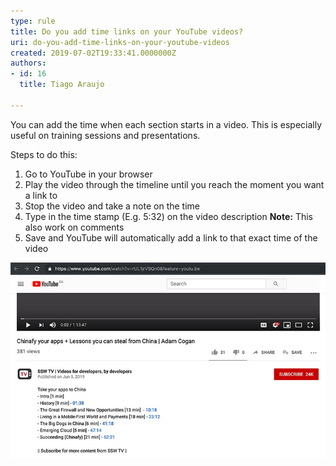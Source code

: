 ```yaml
---
type: rule
title: Do you add time links on your YouTube videos?
uri: do-you-add-time-links-on-your-youtube-videos
created: 2019-07-02T19:33:41.0000000Z
authors:
- id: 16
  title: Tiago Araujo

---
```


You can add the time when each section starts in a video. This is especially useful on training sessions and presentations.
 
Steps to do this:

1. Go to YouTube in your browser
2. Play the video through the timeline until you reach the moment you want a link to
3. Stop the video and take a note on the time
4. Type in the time stamp (E.g. 5:32) on the video description 
 **Note:** This also work on comments
5. Save and YouTube will automatically add a link to that exact time of the video


![Users can easily go to each section of the video by clicking on these links](youtube-video-time-link.jpg)
